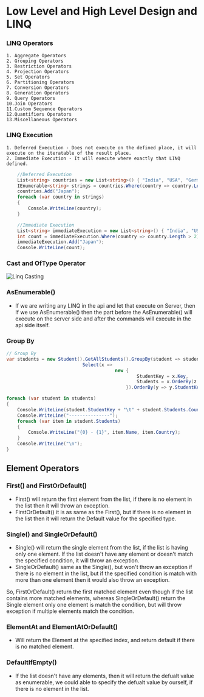 # Low Level and High Level Design and LINQ

### LINQ Operators
    1. Aggregate Operators
    2. Grouping Operators
    3. Restriction Operators
    4. Projection Operators
    5. Set Operators
    6. Partitioning Operators
    7. Conversion Operators
    8. Generation Operators
    9. Query Operators
    10.Join Operators
    11.Custom Sequence Operators
    12.Quantifiers Operators
    13.Miscellaneous Operators

### LINQ Execution
    1. Deferred Execution - Does not execute on the defined place, it will execute on the iteratable of the result place.
    2. Immediate Execution - It will execute where exactly that LINQ defined.

```C#
    //Deferred Execution
    List<string> countries = new List<string>() { "India", "USA", "Germany", "UK", "Italy", "America"};
    IEnumerable<string> strings = countries.Where(country => country.Length > 2);
    countries.Add("Japan");
    foreach (var country in strings)
    {
        Console.WriteLine(country);
    }

    //Immediate Execution
    List<string> immediateExecution = new List<string>() { "India", "USA", "Germany", "UK", "Italy", "America" };
    int count = immediateExecution.Where(country => country.Length > 2).Count();
    immediateExecution.Add("Japan");
    Console.WriteLine(count);
```

### Cast and OfType Operator

![Linq Casting](https://github.com/user-attachments/assets/76802a4d-53bd-4a25-b264-53023ef0558c)

### AsEnumerable()
* If we are writing any LINQ in the api and let that execute on Server, then If we use AsEnumerable() then the part before the AsEnumerable() will execute on the server side and after the commands will execute in the api side itself.

### Group By
```C#
// Group By
var students = new Student().GetAllStudents().GroupBy(student => student.Country).
                            Select(x => 
                                        new { 
                                                StudentKey = x.Key, 
                                                Students = x.OrderBy(z => z.Name)
                                            }).OrderBy(y => y.StudentKey ).ToList();

foreach (var student in students)
{
    Console.WriteLine(student.StudentKey + "\t" + student.Students.Count());
    Console.WriteLine("---------------");
    foreach (var item in student.Students)
    {
        Console.WriteLine("{0} - {1}", item.Name, item.Country);
    }
    Console.WriteLine("\n");
}
```

## Element Operators

### First() and FirstOrDefault()
* First() will return the first element from the list, if there is no element in the list then it will throw an exception.
* FirstOrDefault() it is as same as the First(), but if there is no element in the list then it will return the Default value for the specified type.

### Single() and SingleOrDefault()
* Single() will return the single element from the list, if the list is having only one element. If the list doesn't have any element or doesn't match the specified condition, it will throw an exception.
* SingleOrDefault() same as the Single(), but won't throw an exception if there is no element in the list, but if the specified condition is match with more than one element then it would also throw an exception.

So, FirstOrDefault() return the first matched element even though if the list contains more matched elements, whereas SingleOrDefault() return the Single element only one element is match the condition, but will throw exception if multiple elements match the condition.

### ElementAt and ElementAtOrDefault()
* Will return the Element at the specified index, and return default if there is no matched element.

### DefaultIfEmpty()
* If the list doesn't have any elements, then it will return the defualt value as enumerable, we could able to specify the defualt value by ourself, if there is no element in the list.
